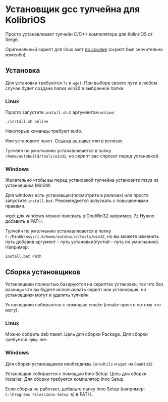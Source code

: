 # Установщик gcc тулчейна для KolibriOS

Просто устанавливает тулчейн C/C++ компилятора для KolinriOS от Serge.

Оригинальный скрипт для linux взят [по ссылке](http://board.kolibrios.org/viewtopic.php?p=76227&hilit=%D1%82%D1%83%D0%BB%D1%87%D0%B5%D0%B9%D0%BD#p76227) (скрипт был значительно изменён).

## Установка

Для установки требуются `7z` и `wget`. При выборе своего пути в любом случае будет создана папка win32 в выбранной папке. 

### Linux

Просто запустите `install.sh` с аргументом `online`:
```
./install.sh online
```

Некоторые команды требуют sudo.

Или установите пакет. [Ссылка на пакет](https://git.kolibrios.org/Egor00f/-/packages/debian/kos32-gcc/) или в релизах.

Тулчейн по умолчанию устанавливается в папку `/home/autobuild/tools/win32`, но скрипт вас спросит перед установкой.

### Windows

Желательно чтобы вы перед установкой тулчейна установите msys из установщика MinGW.

Для windows есть установщик(посмотрите в релизах) или просто запустите `install.bat`. Рекомендуется запускать с повышенными правами.

wget для windows можно поискать в GnuWin32 например, 7z Нужно добавить в PATH. 

Тулчейн по умолчанию устанавливается в папку `C:/MinGW/msys/1.0/home/autobuild/tools/win32`, но вы можете изменить путь добавив аргумент - путь установки(пустой - путь по умолчанию). Например:

```
install.bat Path
```

## Сборка установщиков

Установщики полностью базируются на скриптах установки, так что без разницы что вы будете использовать скрипт или установщик, но установщики могут и удалить тулчейн.

Установщики собираются с помощью cmake (cmake просто потому что могу).

### Linux

Можно собрать deb пакет. Цель для сборки Package. Для сборки требуется `dpkg-deb`.

### Windows

Для сборки установщиков необходимы `CoreUtils` и `wget` из `GnuWin32`.

Установщик собирается с помощью Inno Setup. Цель для сборки Installer. Для сборки требуется компилятор Inno Setup.

Если сборка не работает, добавьте папку Inno Setup (например: `C:\Programs Files\Inno Setup 6`) в PATH.
